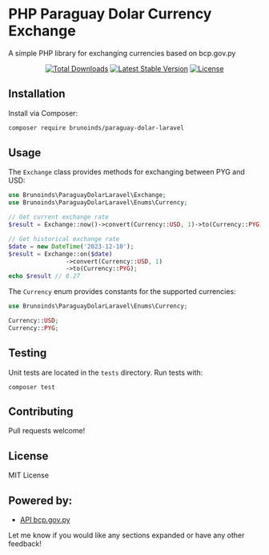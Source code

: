 # PHP Paraguay Dolar Currency Exchange

A simple PHP library for exchanging currencies based on bcp.gov.py

<p align="center">
<a href="https://packagist.org/packages/brunoinds/paraguay-dolar-laravel"><img src="https://img.shields.io/packagist/dt/brunoinds/paraguay-dolar-laravel" alt="Total Downloads"></a>
<a href="https://packagist.org/packages/brunoinds/paraguay-dolar-laravel"><img src="https://img.shields.io/packagist/v/brunoinds/paraguay-dolar-laravel" alt="Latest Stable Version"></a>
<a href="https://packagist.org/packages/brunoinds/paraguay-dolar-laravel"><img src="https://img.shields.io/packagist/l/brunoinds/paraguay-dolar-laravel" alt="License"></a>
</p>

## Installation

Install via Composer:

```bash
composer require brunoinds/paraguay-dolar-laravel
```

## Usage

The `Exchange` class provides methods for exchanging between PYG and USD:

```php
use Brunoinds\ParaguayDolarLaravel\Exchange;
use Brunoinds\ParaguayDolarLaravel\Enums\Currency;

// Get current exchange rate
$result = Exchange::now()->convert(Currency::USD, 1)->to(Currency::PYG);

// Get historical exchange rate 
$date = new DateTime('2023-12-10');
$result = Exchange::on($date)
                ->convert(Currency::USD, 1)
                ->to(Currency::PYG);
echo $result // 0.27

```

The `Currency` enum provides constants for the supported currencies:

```php
use Brunoinds\ParaguayDolarLaravel\Enums\Currency;

Currency::USD;
Currency::PYG;
```

## Testing

Unit tests are located in the `tests` directory. Run tests with:

```
composer test
```

## Contributing

Pull requests welcome!

## License

MIT License

## Powered by:
- [API bcp.gov.py](https://www.bcp.gov.py/webapps/web/cotizacion/monedas)

Let me know if you would like any sections expanded or have any other feedback!
